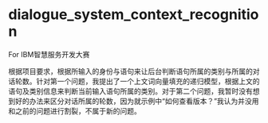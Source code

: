 # dialogue_system_context_recognition
For IBM智慧服务开发大赛

根据项目要求，根据所输入的身份与语句来让后台判断语句所属的类别与所属的对话轮数。针对第一个问题，我提出了一个上文词向量填充的递归模型，根据上文的语句及类别信息来判断当前输入语句所属的类别。对于第二个问题，我暂时没有想到好的办法来区分对话所属的轮数，因为就示例中“如何查看版本？”我认为并没用和之前的问题进行割裂，不属于新的问题。

